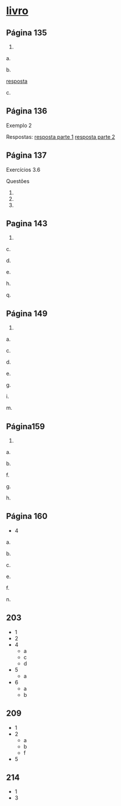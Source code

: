 # [livro](../Material/Um%20Curso%20de%20Cálculo%20Vol%2001.pdf)

## Página 135

1)

a.

b.

[resposta](images/01.jpeg)

c.

## Página 136

Exemplo 2

Respostas:
[resposta parte 1](images/02.jpeg)
[resposta parte 2](images/03.jpeg)

## Página 137

Exercícios 3.6

Questões

1)

2)

3)

## Pagina 143

1)

c.

d.

e.

h.

q.

## Página 149

1)

a.

c.

d.

e.

g.

i.

m.

## Página159

1)

a.

b.

f.

g.

h.

## Página 160

- 4

a.

b.

c.

e.

f.

n.

## 203

- 1
- 2
- 4
  - a
  - c
  - d
- 5
  - a
- 6
  - a
  - b

## 209

- 1
- 2
  - a
  - b
  - f
- 5

## 214

- 1
- 3

